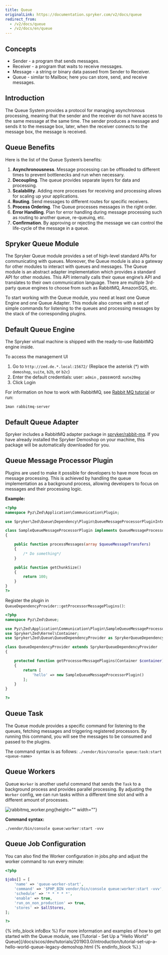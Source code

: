 ```yaml
---
title: Queue
originalLink: https://documentation.spryker.com/v2/docs/queue
redirect_from:
  - /v2/docs/queue
  - /v2/docs/en/queue
---
```


## Concepts

* Sender	- a program that sends messages.
* Receiver	- a program that waits to receive messages.
* Message - a string or binary data passed from Sender to Receiver.
* Queue	- similar to Mailbox; here you can store, send, and receive messages.

## Introduction
The Queue System provides a protocol for managing asynchronous processing, meaning that the sender and the receiver do not have access to the same message at the same time. The sender produces a message and sends it to the message box, later, when the receiver connects to the message box, the message is received.

## Queue Benefits
Here is the list of the Queue System’s benefits:

1. **Asynchronousness**. Message processing can be offloaded to different times to prevent bottlenecks and run when necessary.
2. **Decoupling**. The queue provides separate layers for data and processing.
3. **Scalability**. Adding more processes for receiving and processing allows for scaling up your applications.
4. **Routing**. Send messages to different routes for specific receivers.
5. **Process Ordering**. The Queue processes messages in the right order.
6. **Error Handling**. Plan for error handling during message processing such as routing to another queue, re-queuing, etc.
7. **Confirmation**. By approving or rejecting the message we can control the life-cycle of the message in a queue.

## Spryker Queue Module
The Spryker Queue module provides a set of high-level standard APIs for communicating with queues. Moreover, the Queue module is also a gateway for other modules to interact with queues and messages. The Queue module is an abstract adapter implementation which provides a standard API for other modules. This API internally calls their queue engine’s API and translates to their own communication language. There are multiple 3rd-party queue engines to choose from such as RabbitMQ, AmazonSQS, etc.

To start working with the Queue module, you need at least one Queue Engine and one Queue Adapter. This module also comes with a set of simple commands for listening to the queues and processing messages by the stack of the corresponding plugins.

## Default Queue Engine
The Spryker virtual machine is shipped with the ready-to-use RabbitMQ engine inside.

To access the management UI

1. Go to `http://zed.de.*.local:15672/` (Replace the asterisk (\*) with `demoshop`, `suite`, `b2b`, or `b2c`)
2. Enter the default credentials: user: `admin` , password: `mate20mg`
3. Click Login

For information on how to work with RabbitMQ, see [Rabbit MQ tutorial](https://www.rabbitmq.com/tutorials/tutorial-one-php.html) or run:

`1man rabbitmq-server`

## Default Queue Adapter
Spryker includes a RabbitMQ adapter package in [spryker/rabbit-mq](https://github.com/spryker/rabbit-mq). If you have already installed the Spryker Demoshop on your machine, this package will be automatically downloaded for you.

## Queue Message Processor Plugin
Plugins are used to make it possible for developers to have more focus on message processing. This is achieved by handling the queue implementation as a background process, allowing developers to focus on messages and their processing logic.

**Example:**

```php
<?php
namespace Pyz\Zed\Application\Communication\Plugin;

use Spryker\Zed\Queue\Dependency\Plugin\QueueMessageProcessorPluginInterface;

class SampleQueueMessageProcessorPlugin implements QueueMessageProcessorPluginInterface
{

    public function processMessages(array $queueMessageTransfers)
    {
        /* Do something*/
    }

    public function getChunkSize()
    {
        return 100;
    }
}
?>
```

Register the plugin in `QueueDependencyProvider::getProcessorMessagePlugins()`:

```php
<?php
namespace Pyz\Zed\Queue;

use Pyz\Zed\Application\Communication\Plugin\SampleQueueMessageProcessorPlugin;
use Spryker\Zed\Kernel\Container;
use Spryker\Zed\Queue\QueueDependencyProvider as SprykerQueueDependencyProvider;

class QueueDependencyProvider extends SprykerQueueDependencyProvider
{

    protected function getProcessorMessagePlugins(Container $container)
    {
        return [
            'hello' => new SampleQueueMessageProcessorPlugin()
        ];
    }
}

?>
```

## Queue Task
The Queue module provides a specific command for listening to the queues, fetching messages and triggering registered processors. By running this command, you will see the messages to be consumed and passed to the plugins.

The command syntax is as follows:
`./vendor/bin/console queue:task:start <queue-name>`

## Queue Workers
Queue `Worker` is another useful command that sends the `Task`  to a background process and provides parallel processing. By adjusting the `Worker` config, we can run tasks within a different time slot and with a different amount of processes.

![rabbitmq_worker.png](https://spryker.s3.eu-central-1.amazonaws.com/docs/Features/Development/Queue/Queue/rabbitmq_worker.png){height="" width=""}

**Command syntax:**

`./vendor/bin/console queue:worker:start -vvv`

## Queue Job Configuration
You can also find the Worker configuration in jobs.php and adjust the worker command to run every minute:

```php
<?php

$jobs[] = [
    'name' => 'queue-worker-start',
    'command' => '$PHP_BIN vendor/bin/console queue:worker:start -vvv',
    'schedule' => '* * * * *',
    'enable' => true,
    'run_on_non_production' => true,
    'stores' => $allStores,
];

?>
```

{% info_block infoBox %}
For more information and examples of how to get started with the Queue module, see [Tutorial - Set Up a "Hello World" Queue](/docs/scos/dev/tutorials/201903.0/introduction/tutorial-set-up-a-hello-world-queue-legacy-demoshop.html
{% endinfo_block %}.)

<!-- Last review date: Apr 9, 2019 by Ehsan Zanjani and Dmitry Beirak -->
